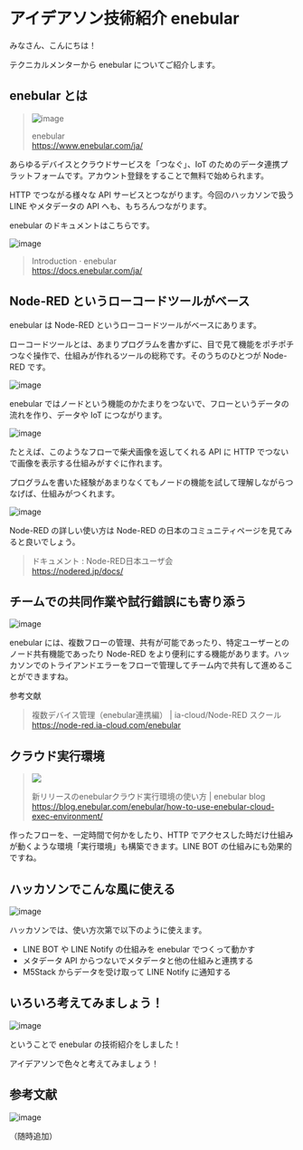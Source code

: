 # アイデアソン技術紹介 enebular 

みなさん、こんにちは！

テクニカルメンターから enebular についてご紹介します。

## enebular とは

> ![image](https://i.gyazo.com/627c47635133e03b57279d3292cdbf29.png)
> 
> enebular  
> https://www.enebular.com/ja/

あらゆるデバイスとクラウドサービスを「つなぐ」、IoT のためのデータ連携プラットフォームです。アカウント登録をすることで無料で始められます。

HTTP でつながる様々な API サービスとつながります。今回のハッカソンで扱う LINE やメタデータの API へも、もちろんつながります。

enebular のドキュメントはこちらです。

![image](https://i.gyazo.com/e6044a271c9e7913c5a34a378a8ed48b.png)

> Introduction · enebular  
> https://docs.enebular.com/ja/

## Node-RED というローコードツールがベース

enebular は Node-RED というローコードツールがベースにあります。

ローコードツールとは、あまりプログラムを書かずに、目で見て機能をポチポチつなぐ操作で、仕組みが作れるツールの総称です。そのうちのひとつが Node-RED です。

![image](https://i.gyazo.com/a93a65feb868db86c580e9f495d8a9e0.png)

enebular ではノードという機能のかたまりをつないで、フローというデータの流れを作り、データや IoT につながります。

![image](https://i.gyazo.com/82277372eeca4580a378bbc8bcc97769.jpg)

たとえば、このようなフローで柴犬画像を返してくれる API に HTTP でつないで画像を表示する仕組みがすぐに作れます。

プログラムを書いた経験があまりなくてもノードの機能を試して理解しながらつなげば、仕組みがつくれます。

![image](https://i.gyazo.com/0f0d8330e70baee4b216f55c51881f0b.png)

Node-RED の詳しい使い方は Node-RED の日本のコミュニティページを見てみると良いでしょう。

> ドキュメント : Node-RED日本ユーザ会  
> https://nodered.jp/docs/

## チームでの共同作業や試行錯誤にも寄り添う

![image](https://i.gyazo.com/9b56c44bc03f5f4d2262903e1d1cfef8.png)

enebular には、複数フローの管理、共有が可能であったり、特定ユーザーとのノード共有機能であったり Node-RED をより便利にする機能があります。ハッカソンでのトライアンドエラーをフローで管理してチーム内で共有して進めることができますね。

参考文献
> 複数デバイス管理（enebular連携編） | ia-cloud/Node-RED スクール  
> https://node-red.ia-cloud.com/enebular

## クラウド実行環境

> ![](https://blog.enebular.com/wp-content/uploads/2022/03/image-1-768x310.png)
>
> 新リリースのenebularクラウド実行環境の使い方 | enebular blog  
https://blog.enebular.com/enebular/how-to-use-enebular-cloud-exec-environment/

作ったフローを、一定時間で何かをしたり、HTTP でアクセスした時だけ仕組みが動くような環境「実行環境」も構築できます。LINE BOT の仕組みにも効果的ですね。

## ハッカソンでこんな風に使える

![image](https://i.gyazo.com/5cecb4da5090e7290bc69bd3f5eb059e.png)

ハッカソンでは、使い方次第で以下のように使えます。

- LINE BOT や LINE Notify の仕組みを enebular でつくって動かす
- メタデータ API からつないでメタデータと他の仕組みと連携する
- M5Stack からデータを受け取って LINE Notify に通知する

## いろいろ考えてみましょう！

![image](https://i.gyazo.com/00afcc3de9343b7aa590beffd11e69b7.png)

ということで enebular の技術紹介をしました！

アイデアソンで色々と考えてみましょう！

## 参考文献

![image](https://i.gyazo.com/48a29e0bbec328b7ab43b0e7f39e59b4.png)

（随時追加）